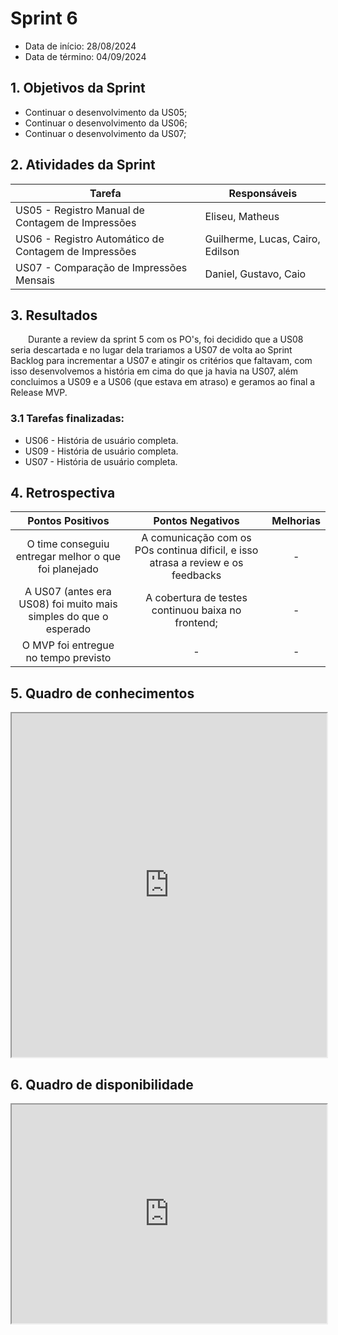 # Sprint 6

- Data de início: 28/08/2024
- Data de término: 04/09/2024

## 1. Objetivos da Sprint

- Continuar o desenvolvimento da US05;
- Continuar o desenvolvimento da US06;
- Continuar o desenvolvimento da US07;

## 2. Atividades da Sprint
| Tarefa | Responsáveis |
|---|---|
| US05 - Registro Manual de Contagem de Impressões | Eliseu, Matheus |
| US06 - Registro Automático de Contagem de Impressões | Guilherme, Lucas, Cairo, Edilson |
| US07 - Comparação de Impressões Mensais | Daniel, Gustavo, Caio |

## 3. Resultados

&emsp;&emsp;Durante a review da sprint 5 com os PO's, foi decidido que a US08 seria descartada e no lugar dela trariamos a US07 de volta ao Sprint Backlog para incrementar a US07 e atingir os critérios que faltavam, com isso desenvolvemos a história em cima do que ja havia na US07, além concluimos a US09 e a US06 (que estava em atraso) e geramos ao final a Release MVP.

### 3.1 Tarefas finalizadas:

- US06 - História de usuário completa.
- US09 - História de usuário completa.
- US07 - História de usuário completa.

## 4. Retrospectiva

| Pontos Positivos | Pontos Negativos | Melhorias |
| :---: | :---: | :---: |
| O time conseguiu entregar melhor o que foi planejado | A comunicação com os POs continua dificil, e isso atrasa a review e os feedbacks | - |
| A US07 (antes era US08) foi muito mais simples do que o esperado | A cobertura de testes continuou baixa no frontend; | - |
| O MVP foi entregue no tempo previsto | - | - |


## 5. Quadro de conhecimentos

<iframe src="https://docs.google.com/spreadsheets/d/e/2PACX-1vQ-SgjjJfLvsJkXyf9-WRJzc3OlcgfJre9sidN62LP00_qVo15uq8uSCnvgLlrBTtkIcAuv4sb2j1xk/pubhtml?gid=1420004065&single=true"
width="100%" height="550"></iframe>

## 6. Quadro de disponibilidade

<iframe src="https://docs.google.com/spreadsheets/d/e/2PACX-1vQ-SgjjJfLvsJkXyf9-WRJzc3OlcgfJre9sidN62LP00_qVo15uq8uSCnvgLlrBTtkIcAuv4sb2j1xk/pubhtml?gid=1433220547&single=true"
width="100%" height="350"></iframe>
